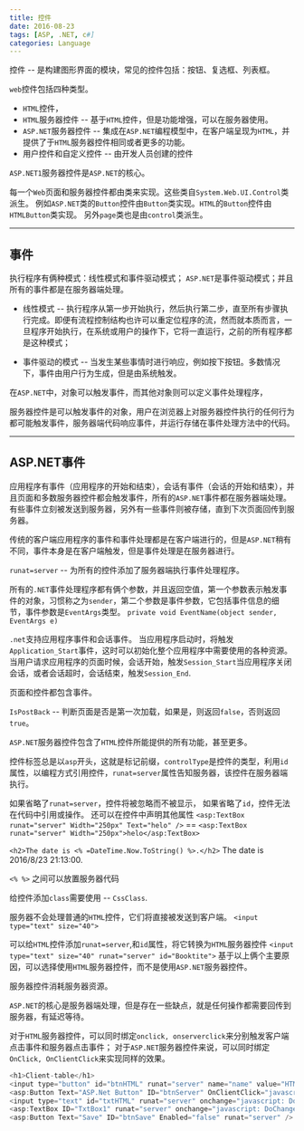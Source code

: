 ```yaml
---
title: 控件
date: 2016-08-23
tags: [ASP, .NET, c#]
categories: Language
---
```


控件 -- 是构建图形界面的模块，常见的控件包括：按钮、复选框、列表框。

`web`控件包括四种类型。

- `HTML`控件， 
- `HTML`服务器控件 -- 基于`HTML`控件，但是功能增强，可以在服务器使用。
- `ASP.NET`服务器控件 -- 集成在`ASP.NET`编程模型中，在客户端呈现为`HTML`，并提供了于`HTML`服务器控件相同或者更多的功能。
- 用户控件和自定义控件 -- 由开发人员创建的控件

`ASP.NET1`服务器控件是`ASP.NET`的核心。

每一个`Web`页面和服务器控件都由类来实现。这些类自`System.Web.UI.Control`类派生。
例如`ASP.NET`类的`Button`控件由`Button`类实现。`HTML`的`Button`控件由`HTMLButton`类实现。
另外`page`类也是由`control`类派生。

---

## 事件

执行程序有俩种模式：线性模式和事件驱动模式；
`ASP.NET`是事件驱动模式；并且所有的事件都是在服务器端处理。

- 线性模式 -- 执行程序从第一步开始执行，然后执行第二步，直至所有步骤执行完成。即便有流程控制结构也许可以重定位程序的流，然而就本质而言，一旦程序开始执行，在系统或用户的操作下，它将一直运行，之前的所有程序都是这种模式；    

- 事件驱动的模式 -- 当发生某些事情时进行响应，例如按下按钮。多数情况下，事件由用户行为生成，但是由系统触发。

在`ASP.NET`中，对象可以触发事件，而其他对象则可以定义事件处理程序，

服务器控件是可以触发事件的对象，用户在浏览器上对服务器控件执行的任何行为都可能触发事件，服务器端代码响应事件，并运行存储在事件处理方法中的代码。

--- 

## ASP.NET事件

应用程序有事件（应用程序的开始和结束），会话有事件（会话的开始和结束），并且页面和多数服务器控件都会触发事件，所有的`ASP.NET`事件都在服务器端处理。
有些事件立刻被发送到服务器，另外有一些事件则被存储，直到下次页面回传到服务器。

传统的客户端应用程序的事件和事件处理都是在客户端进行的，但是`ASP.NET`稍有不同，事件本身是在客户端触发，但是事件处理是在服务器进行。

`runat=server` -- 为所有的控件添加了服务器端执行事件处理程序。

所有的`.NET`事件处理程序都有俩个参数，并且返回空值，第一个参数表示触发事件的对象，习惯称之为`sender`，第二个参数是事件参数，它包括事件信息的细节，事件参数是`EventArgs`类型。
`private void EventName(object sender, EventArgs e)`

`.net`支持应用程序事件和会话事件。
当应用程序启动时，将触发`Application_Start`事件，这时可以初始化整个应用程序中需要使用的各种资源。
当用户请求应用程序的页面时候，会话开始，触发`Session_Start`当应用程序关闭会话，或者会话超时，会话结束，触发`Session_End`.

页面和控件都包含事件。

`IsPostBack` -- 判断页面是否是第一次加载，如果是，则返回`false`，否则返回`true`。

`ASP.NET`服务器控件包含了`HTML`控件所能提供的所有功能，甚至更多。

控件标签总是以`asp`开头，这就是标记前缀，`controlType`是控件的类型，利用`id`属性，以编程方式引用控件，`runat=server`属性告知服务器，该控件在服务器端执行。

如果省略了`runat=server`，控件将被忽略而不被显示，
如果省略了`id`，控件无法在代码中引用或操作。
还可以在控件中声明其他属性
`<asp:TextBox runat="server" Width="250px" Text="helo" />` == `<asp:TextBox runat="server" Width="250px">helo</asp:TextBox>`

`<h2>The date is <% =DateTime.Now.ToString() %>.</h2>` The date is 2016/8/23 21:13:00.

`<% %>` 之间可以放置服务器代码

给控件添加`class`需要使用 -- `CssClass`.

服务器不会处理普通的`HTML`控件，它们将直接被发送到客户端。
`<input type="text" size="40">`

可以给`HTML`控件添加`runat=server`,和`id`属性，将它转换为`HTML`服务器控件
`<input type="text" size="40" runat="server" id="Booktite">`
基于以上俩个主要原因，可以选择使用`HTML`服务器控件，而不是使用`ASP.NET`服务器控件。

服务器控件消耗服务器资源。

`ASP.NET`的核心是服务器端处理，但是存在一些缺点，就是任何操作都需要回传到服务器，有延迟等待。

对于`HTML`服务器控件，可以同时绑定`onclick, onserverclick`来分别触发客户端点击事件和服务器点击事件；
对于`ASP.NET`服务器控件来说，可以同时绑定`OnClick, OnClientClick`来实现同样的效果。

```c#
<h1>Client-table</h1>
<input type="button" id="btnHTML" runat="server" name="name" value="HTML Button" onclick="javascript: ButtonTest();" onserverclick="btnHTML_Server" />
<asp:Button Text="ASP.Net Button" ID="btnServer" OnClientClick="javascript: ButtonTest();" runat="server" OnClick="btnServer_Click" /><br />
<input type="text" id="txtHTML" runat="server" onchange="javascript: DoChange();" name="name" value=" " /><br />
<asp:TextBox ID="TxtBox1" runat="server" onchange="javascript: DoChange()" />
<asp:Button Text="Save" ID="btnSave" Enabled="false" runat="server" />
```
